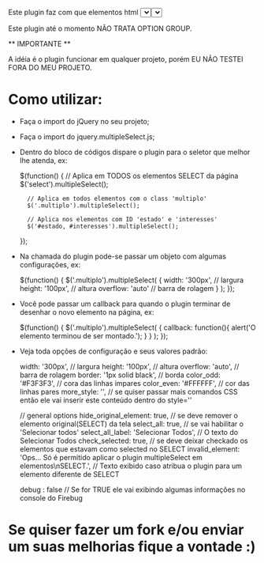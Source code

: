 Este plugin faz com que elementos html <select> sejam transformados em select multiplo. 
Ele remove o <select> da tela e monta uma div com os checkbox.

Este plugin até o momento NÃO TRATA OPTION GROUP.

** IMPORTANTE **

A idéia é o plugin funcionar em qualquer projeto, porém EU NÃO TESTEI FORA DO MEU PROJETO.

# Como utilizar:

* Faça o import do jQuery no seu projeto;

* Faça o import do jquery.multipleSelect.js;

* Dentro do bloco de códigos dispare o plugin para o seletor que melhor lhe atenda, ex:

    $(function() {
        // Aplica em TODOS os elementos SELECT da página
        $('select').multipleSelect();

        // Aplica em todos elementos com o class 'multiplo'
        $('.multiplo').multipleSelect();

        // Aplica nos elementos com ID 'estado' e 'interesses'
        $('#estado, #interesses').multipleSelect();
    });

* Na chamada do plugin pode-se passar um objeto com algumas configurações, ex: 

    $(function() {
        $('.multiplo').multipleSelect(
            {
                width: '300px', // largura
                height: '100px', // altura
                overflow: 'auto' // barra de rolagem
            }
        );
    });

* Você pode passar um callback para quando o plugin terminar de desenhar o novo elemento na página, ex:

    $(function() {
        $('.multiplo').multipleSelect(
            {
                callback: function(){
                    alert('O elemento terminou de ser montado.');
                }
            }
        );
    });

* Veja toda opções de configuração e seus valores padrão:

    width: '300px', // largura
    height: '100px', // altura
    overflow: 'auto', // barra de rolagem
    border: '1px solid black', // borda
    color_odd: '#F3F3F3', // cora das linhas impares
    color_even: '#FFFFFF', // cor das linhas pares
    more_style: '', // se quiser passar mais comandos CSS então ele vai inserir este conteúdo dentro do style=''

    // general options
    hide_original_element: true, // se deve remover o elemento original(SELECT) da tela
    select_all: true, // se vai habilitar o 'Selecionar todos'
    select_all_label: 'Selecionar Todos', // O texto do Selecionar Todos
    check_selected: true, // se deve deixar checkado os elementos que estavam como selected no SELECT
    invalid_element: 'Ops... Só é permitido aplicar o plugin multipleSelect em elementos\nSELECT.', // Texto exibido caso atribua o plugin para um elemento diferente de SELECT

    debug : false // Se for TRUE ele vai exibindo algumas informações no console do Firebug

# Se quiser fazer um fork e/ou enviar um suas melhorias fique a vontade :)